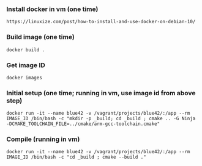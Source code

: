 ### Install docker in vm (one time)
    https://linuxize.com/post/how-to-install-and-use-docker-on-debian-10/

### Build image (one time)
    docker build .

### Get image ID
    docker images

### Initial setup (one time; running in vm, use image id from above step)
    docker run -it --name blue42 -v /vagrant/projects/blue42/:/app --rm IMAGE_ID /bin/bash -c "mkdir -p _build; cd _build ; cmake .. -G Ninja -DCMAKE_TOOLCHAIN_FILE=../cmake/arm-gcc-toolchain.cmake"

### Compile (running in vm)
    docker run -it --name blue42 -v /vagrant/projects/blue42/:/app --rm IMAGE_ID /bin/bash -c "cd _build ; cmake --build ."
